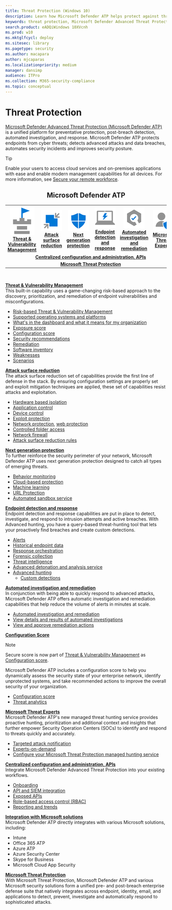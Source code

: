 ```yaml
---
title: Threat Protection (Windows 10)
description: Learn how Microsoft Defender ATP helps protect against threats.
keywords: threat protection, Microsoft Defender Advanced Threat Protection, attack surface reduction, next generation protection, endpoint detection and response, automated investigation and response, microsoft threat experts, configuration score, advanced hunting, cyber threat hunting, web threat protection
search.product: eADQiWindows 10XVcnh
ms.prod: w10
ms.mktglfcycl: deploy
ms.sitesec: library
ms.pagetype: security
ms.author: macapara
author: mjcaparas
ms.localizationpriority: medium
manager: dansimp
audience: ITPro
ms.collection: M365-security-compliance
ms.topic: conceptual
---
```


# Threat Protection
[Microsoft Defender Advanced Threat Protection (Microsoft Defender ATP)](https://go.microsoft.com/fwlink/p/?linkid=2069559) is a unified platform for preventative protection, post-breach detection, automated investigation, and response. Microsoft Defender ATP protects endpoints from cyber threats; detects advanced attacks and data breaches, automates security incidents and improves security posture.

>[!TIP]
> Enable your users to access cloud services and on-premises applications with ease and enable modern management capabilities for all devices. For more information, see [Secure your remote workforce](https://docs.microsoft.com/enterprise-mobility-security/remote-work/). 

<center><h2>Microsoft Defender ATP</center></h2>
<table>
<tr>
<td><a href="#tvm"><center><img src="images/TVM_icon.png"> <br><b>Threat & Vulnerability Management</b></center></a></td>
<td><a href="#asr"><center><img src="images/asr-icon.png"> <br><b>Attack surface reduction</b></center></a></td>
<td><center><a href="#ngp"><img src="images/ngp-icon.png"><br> <b>Next generation protection</b></a></center></td>
<td><center><a href="#edr"><img src="images/edr-icon.png"><br> <b>Endpoint detection and response</b></a></center></td>
<td><center><a href="#ai"><img src="images/air-icon.png"><br> <b>Automated investigation and remediation</b></a></center></td>
<td><center><a href="#mte"><img src="images/mte-icon.png"><br> <b>Microsoft Threat Experts</b></a></center></td>
</tr>
<tr>
<td colspan="7">
<a href="#apis"><center><b>Centralized configuration and administration, APIs</a></b></center></td>
</tr>
<tr>
<td colspan="7"><a href="#mtp"><center><b>Microsoft Threat Protection</a></center></b></td>
</tr>
</table>
<br>

<a name="tvm"></a>

**[Threat & Vulnerability Management](microsoft-defender-atp/next-gen-threat-and-vuln-mgt.md)**<br>
This built-in capability uses a game-changing risk-based approach to the discovery, prioritization, and remediation of endpoint vulnerabilities and misconfigurations.

- [Risk-based Threat & Vulnerability Management](microsoft-defender-atp/next-gen-threat-and-vuln-mgt.md)
- [Supported operating systems and platforms](microsoft-defender-atp/tvm-supported-os.md)
- [What's in the dashboard and what it means for my organization](microsoft-defender-atp/tvm-dashboard-insights.md)
- [Exposure score](microsoft-defender-atp/tvm-exposure-score.md)
- [Configuration score](microsoft-defender-atp/configuration-score.md)
- [Security recommendations](microsoft-defender-atp/tvm-security-recommendation.md)
- [Remediation](microsoft-defender-atp/tvm-remediation.md)
- [Software inventory](microsoft-defender-atp/tvm-software-inventory.md)
- [Weaknesses](microsoft-defender-atp/tvm-weaknesses.md)
- [Scenarios](microsoft-defender-atp/threat-and-vuln-mgt-scenarios.md)

<a name="asr"></a>

**[Attack surface reduction](microsoft-defender-atp/overview-attack-surface-reduction.md)**<br>
The attack surface reduction set of capabilities provide the first line of defense in the stack. By ensuring configuration settings are properly set and exploit mitigation techniques are applied, these set of capabilities resist attacks and exploitation.

- [Hardware based isolation](microsoft-defender-atp/overview-hardware-based-isolation.md)
- [Application control](windows-defender-application-control/windows-defender-application-control.md)
- [Device control](device-guard/introduction-to-device-guard-virtualization-based-security-and-windows-defender-application-control.md)
- [Exploit protection](microsoft-defender-atp/exploit-protection.md)
- [Network protection](microsoft-defender-atp/network-protection.md), [web protection](microsoft-defender-atp/web-protection-overview.md)
- [Controlled folder access](microsoft-defender-atp/controlled-folders.md)
- [Network firewall](windows-firewall/windows-firewall-with-advanced-security.md)
- [Attack surface reduction rules](microsoft-defender-atp/attack-surface-reduction.md)

<a name="ngp"></a>

**[Next generation protection](windows-defender-antivirus/windows-defender-antivirus-in-windows-10.md)**<br>
To further reinforce the security perimeter of your network, Microsoft Defender ATP uses next generation protection designed to catch all types of emerging threats.

- [Behavior monitoring](https://docs.microsoft.com/windows/security/threat-protection/windows-defender-antivirus/configure-real-time-protection-windows-defender-antivirus)
- [Cloud-based protection](https://docs.microsoft.com/windows/security/threat-protection/windows-defender-antivirus/configure-protection-features-windows-defender-antivirus)
- [Machine learning](https://docs.microsoft.com/windows/security/threat-protection/windows-defender-antivirus/utilize-microsoft-cloud-protection-windows-defender-antivirus)
- [URL Protection](https://docs.microsoft.com/windows/security/threat-protection/windows-defender-antivirus/configure-network-connections-windows-defender-antivirus)
- [Automated sandbox service](https://docs.microsoft.com/windows/security/threat-protection/windows-defender-antivirus/configure-block-at-first-sight-windows-defender-antivirus)

<a name="edr"></a>

**[Endpoint detection and response](microsoft-defender-atp/overview-endpoint-detection-response.md)**<br>
Endpoint detection and response capabilities are put in place to detect, investigate, and respond to intrusion attempts and active breaches. With Advanced hunting, you have a query-based threat-hunting tool that lets your proactively find breaches and create custom detections.

- [Alerts](microsoft-defender-atp/alerts-queue.md)
- [Historical endpoint data](microsoft-defender-atp/investigate-machines.md#timeline)
- [Response orchestration](microsoft-defender-atp/response-actions.md)
- [Forensic collection](microsoft-defender-atp/respond-machine-alerts.md#collect-investigation-package-from-machines)
- [Threat intelligence](microsoft-defender-atp/threat-indicator-concepts.md)
- [Advanced detonation and analysis service](microsoft-defender-atp/respond-file-alerts.md#deep-analysis)
- [Advanced hunting](microsoft-defender-atp/advanced-hunting-overview.md)
    - [Custom detections](microsoft-defender-atp/overview-custom-detections.md)

<a name="ai"></a>

**[Automated investigation and remediation](microsoft-defender-atp/automated-investigations.md)**<br>
In conjunction with being able to quickly respond to advanced attacks, Microsoft Defender ATP offers automatic investigation and remediation capabilities that help reduce the volume of alerts in minutes at scale.

- [Automated investigation and remediation](microsoft-defender-atp/automated-investigations.md)
- [View details and results of automated investigations](microsoft-defender-atp/auto-investigation-action-center.md)
- [View and approve remediation actions](microsoft-defender-atp/manage-auto-investigation.md)

<a name="ss"></a>

**[Configuration Score](microsoft-defender-atp/configuration-score.md)**<br>
>[!NOTE]
> Secure score is now part of [Threat & Vulnerability Management](microsoft-defender-atp/next-gen-threat-and-vuln-mgt.md) as [Configuration score](microsoft-defender-atp/configuration-score.md).

Microsoft Defender ATP includes a configuration score to help you dynamically assess the security state of your enterprise network, identify unprotected systems, and take recommended actions to improve the overall security of your organization.
- [Configuration score](microsoft-defender-atp/configuration-score.md)
- [Threat analytics](microsoft-defender-atp/threat-analytics.md)

<a name="mte"></a>

**[Microsoft Threat Experts](microsoft-defender-atp/microsoft-threat-experts.md)**<br>
Microsoft Defender ATP's new managed threat hunting service provides proactive hunting, prioritization and additional context and insights that further empower Security Operation Centers (SOCs) to identify and respond to threats quickly and accurately.

- [Targeted attack notification](microsoft-defender-atp/microsoft-threat-experts.md)
- [Experts-on-demand](microsoft-defender-atp/microsoft-threat-experts.md)
- [Configure your Microsoft Threat Protection managed hunting service](microsoft-defender-atp/configure-microsoft-threat-experts.md)

<a name="apis"></a>

**[Centralized configuration and administration, APIs](microsoft-defender-atp/management-apis.md)**<br>
Integrate Microsoft Defender Advanced Threat Protection into your existing workflows.
- [Onboarding](microsoft-defender-atp/onboard-configure.md)
- [API and SIEM integration](microsoft-defender-atp/configure-siem.md)
- [Exposed APIs](microsoft-defender-atp/apis-intro.md)
- [Role-based access control (RBAC)](microsoft-defender-atp/rbac.md)
- [Reporting and trends](microsoft-defender-atp/powerbi-reports.md)

<a name="integration"></a>
**[Integration with Microsoft solutions](microsoft-defender-atp/threat-protection-integration.md)** <br>
 Microsoft Defender ATP directly integrates with various Microsoft solutions, including:
- Intune
- Office 365 ATP
- Azure ATP
- Azure Security Center
- Skype for Business
- Microsoft Cloud App Security

<a name="mtp"></a>
**[Microsoft Threat Protection](https://docs.microsoft.com/microsoft-365/security/mtp/microsoft-threat-protection)**<br>
 With Microsoft Threat Protection, Microsoft Defender ATP and various Microsoft security solutions form a unified pre- and post-breach enterprise defense suite that natively integrates across endpoint, identity, email, and applications to detect, prevent, investigate and automatically respond to sophisticated attacks.
